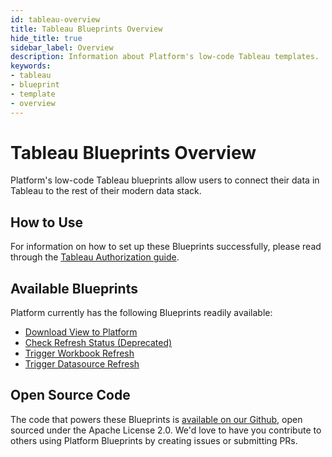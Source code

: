 ```yaml
---
id: tableau-overview
title: Tableau Blueprints Overview
hide_title: true
sidebar_label: Overview
description: Information about Platform's low-code Tableau templates.
keywords:
- tableau
- blueprint
- template
- overview
---
```


# Tableau Blueprints Overview

Platform's low-code Tableau blueprints allow users to connect their data in Tableau to the rest of their modern data stack.


## How to Use
For information on how to set up these Blueprints successfully, please read through the [Tableau Authorization guide](tableau-authorization.md).


## Available Blueprints
Platform currently has the following Blueprints readily available:

- [Download View to Platform](tableau-download-view.md)
- [Check Refresh Status (Deprecated)](tableau-check-refresh-status.md)
- [Trigger Workbook Refresh](tableau-trigger-workbook-refresh.md)
- [Trigger Datasource Refresh](tableau-trigger-datasource-refresh.md)

## Open Source Code
The code that powers these Blueprints is [available on our Github](https://github.com/shipyardapp/shipyard-blueprints/tree/main/shipyard_blueprints/tableau), open sourced under the Apache License 2.0. We'd love to have you contribute to others using Platform Blueprints by creating issues or submitting PRs.
